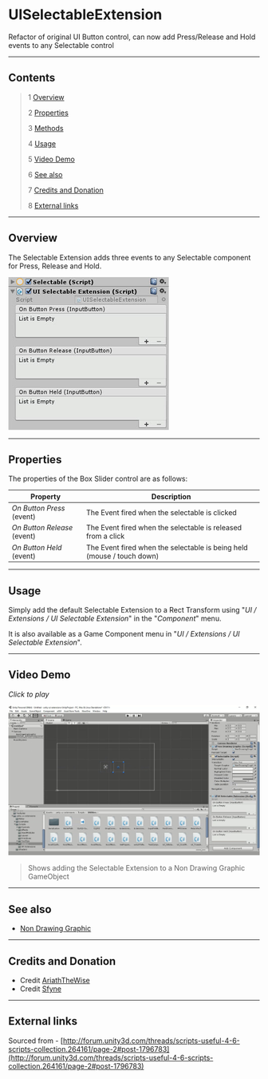 # UISelectableExtension

Refactor of original UI Button control, can now add Press/Release and Hold events to any Selectable control

<!--![](Images/ Game Image.jpg)-->

---------

## Contents

> 1 [Overview](#overview)
>
> 2 [Properties](#properties)
>
> 3 [Methods](#methods)
>
> 4 [Usage](#usage)
>
> 5 [Video Demo](#video-demo)
>
> 6 [See also](#see-also)
>
> 7 [Credits and Donation](#credits-and-donation)
>
> 8 [External links](#external-links)

---------

## Overview

The Selectable Extension adds three events to any Selectable component for Press, Release and Hold.

![](Images/SelectableExtensionInspector.jpg)

---------

## Properties

The properties of the Box Slider control are as follows:

Property | Description
|-|-|
*On Button Press* (event) |The Event fired when the selectable is clicked
*On Button Release* (event) |The Event fired when the selectable is released from a click
*On Button Held* (event) |The Event fired when the selectable is being held (mouse / touch down)

---------

## Usage

Simply add the default Selectable Extension to a Rect Transform using "*UI / Extensions / UI Selectable Extension*" in the "*Component*" menu.

It is also available as a Game Component menu in "*UI / Extensions / UI Selectable Extension*".

---------

## Video Demo

*Click to play*

[![Non Drawing Graphic Demo](Images/NonDrawingGraphicDemo.jpg)](Images/NonDrawingGraphicDemo.mp4 "Non Drawing Graphic Demo")

> Shows adding the Selectable Extension to a Non Drawing Graphic GameObject

---------

## See also

* [Non Drawing Graphic](/Controls.md/NonDrawingGraphic)

---------

## Credits and Donation

* Credit [AriathTheWise]()
* Credit [Sfyne]()

---------

## External links

Sourced from - [http://forum.unity3d.com/threads/scripts-useful-4-6-scripts-collection.264161/page-2#post-1796783](http://forum.unity3d.com/threads/scripts-useful-4-6-scripts-collection.264161/page-2#post-1796783)
